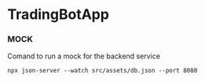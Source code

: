 # TradingBotApp


### MOCK
Comand to run a mock for the backend service
``` 
npx json-server --watch src/assets/db.json --port 8080
```